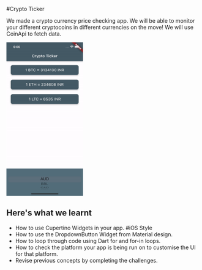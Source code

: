 #Crypto Ticker 

We made a crypto currency price checking app. We will be able to monitor your different cryptocoins in different currencies on the move! We will use CoinApi to fetch data.

<img src="https://github.com/anshumanbisoyi/Crypto-Ticker-App/blob/master/ios/crptoticker.gif" width="200" height="400" />

## Here's what we learnt

- How to use Cupertino Widgets in your app. #iOS Style
- How to use the DropdownButton Widget from Material design.
- How to loop through code using Dart for and for-in loops.
- How to check the platform your app is being run on to customise the UI for that platform.
- Revise previous concepts by completing the challenges.

